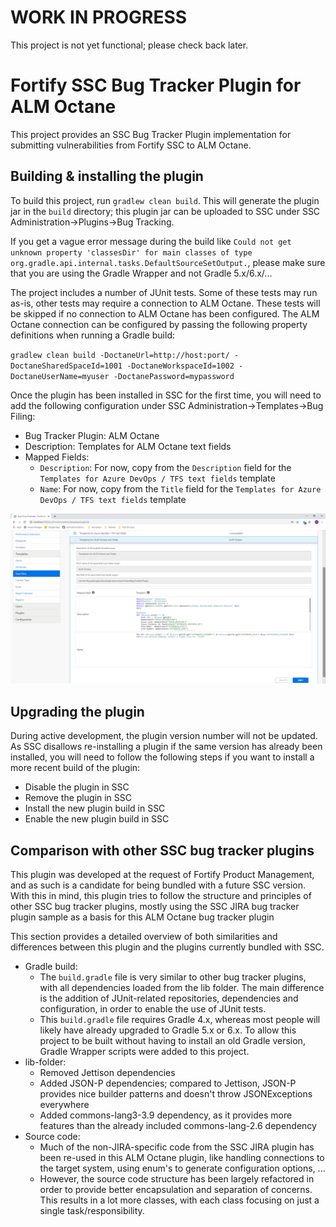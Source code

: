 # WORK IN PROGRESS

This project is not yet functional; please check back later.

# Fortify SSC Bug Tracker Plugin for ALM Octane

This project provides an SSC Bug Tracker Plugin implementation for submitting vulnerabilities 
from Fortify SSC to ALM Octane. 

## Building & installing the plugin

To build this project, run `gradlew clean build`. This will generate the plugin jar in the `build`
directory; this plugin jar can be uploaded to SSC under SSC Administration->Plugins->Bug Tracking.

If you get a vague error message during the build like `Could not get unknown property 'classesDir' for main classes of type org.gradle.api.internal.tasks.DefaultSourceSetOutput.`, please make sure that you are using the Gradle Wrapper and not Gradle 5.x/6.x/...

The project includes a number of JUnit tests. Some of these tests may run as-is, other tests may require
a connection to ALM Octane. These tests will be skipped if no connection to ALM Octane has been configured.
The ALM Octane connection can be configured by passing the following property definitions when running
a Gradle build:

`gradlew clean build -DoctaneUrl=http://host:port/ -DoctaneSharedSpaceId=1001 -DoctaneWorkspaceId=1002 -DoctaneUserName=myuser -DoctanePassword=mypassword`

Once the plugin has been installed in SSC for the first time, you will need to add the following 
configuration under SSC Administration->Templates->Bug Filing:

* Bug Tracker Plugin: ALM Octane
* Description: Templates for ALM Octane text fields
* Mapped Fields:
    * `Description`: For now, copy from the `Description` field for the `Templates for Azure DevOps / TFS text fields` template
    * `Name`: For now, copy from the `Title` field for the `Templates for Azure DevOps / TFS text fields` template
    
![Screenshot](https://github.com/fortify-ps/BugTrackerPluginALMOctane/raw/master/SSC-templatesbugfields.png "Screenshot")

## Upgrading the plugin

During active development, the plugin version number will not be updated. As SSC disallows re-installing a plugin
if the same version has already been installed, you will need to follow the following steps if you want to install
a more recent build of the plugin:

* Disable the plugin in SSC
* Remove the plugin in SSC
* Install the new plugin build in SSC
* Enable the new plugin build in SSC 

## Comparison with other SSC bug tracker plugins

This plugin was developed at the request of Fortify Product Management, and as such is a candidate for
being bundled with a future SSC version. With this in mind, this plugin tries to follow the structure
and principles of other SSC bug tracker plugins, mostly using the SSC JIRA bug tracker plugin sample as 
a basis for this ALM Octane bug tracker plugin 

This section provides a detailed overview of both similarities and differences between this plugin and 
the plugins currently bundled with SSC.

* Gradle build:
    * The `build.gradle` file is very similar to other bug tracker plugins,
      with all dependencies loaded from the lib folder. The main difference
      is the addition of JUnit-related repositories, dependencies and 
      configuration, in order to enable the use of JUnit tests.
    * This `build.gradle` file requires Gradle 4.x, whereas most people will
      likely have already upgraded to Gradle 5.x or 6.x. To allow this project
      to be built without having to install an old Gradle version, Gradle 
      Wrapper scripts were added to this project.
* lib-folder:
    * Removed Jettison dependencies
    * Added JSON-P dependencies; compared to Jettison, JSON-P provides
      nice builder patterns and doesn't throw JSONExceptions everywhere
    * Added commons-lang3-3.9 dependency, as it provides more features than
      the already included commons-lang-2.6 dependency
* Source code:
    * Much of the non-JIRA-specific code from the SSC JIRA plugin has been re-used
      in this ALM Octane plugin, like handling connections to the target system, using
      enum's to generate configuration options, ... 
    * However, the source code structure has been largely refactored in order to 
      provide better encapsulation and separation of concerns. This results in a lot
      more classes, with each class focusing on just a single task/responsibility.  
      
